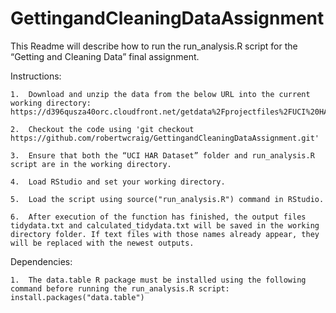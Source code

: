 # GettingandCleaningDataAssignment
This Readme will describe how to run the run_analysis.R script for the “Getting and Cleaning Data” final assignment.

Instructions:

    1.	Download and unzip the data from the below URL into the current working directory: https://d396qusza40orc.cloudfront.net/getdata%2Fprojectfiles%2FUCI%20HAR%20Dataset.zip 
    
    2.	Checkout the code using 'git checkout https://github.com/robertwcraig/GettingandCleaningDataAssignment.git'
    
    3.	Ensure that both the “UCI HAR Dataset” folder and run_analysis.R script are in the working directory.
    
    4.	Load RStudio and set your working directory.
    
    5.	Load the script using source("run_analysis.R") command in RStudio.
    
    6.	After execution of the function has finished, the output files tidydata.txt and calculated_tidydata.txt will be saved in the working directory folder. If text files with those names already appear, they will be replaced with the newest outputs.

Dependencies:

    1.	The data.table R package must be installed using the following command before running the run_analysis.R script: install.packages("data.table")

